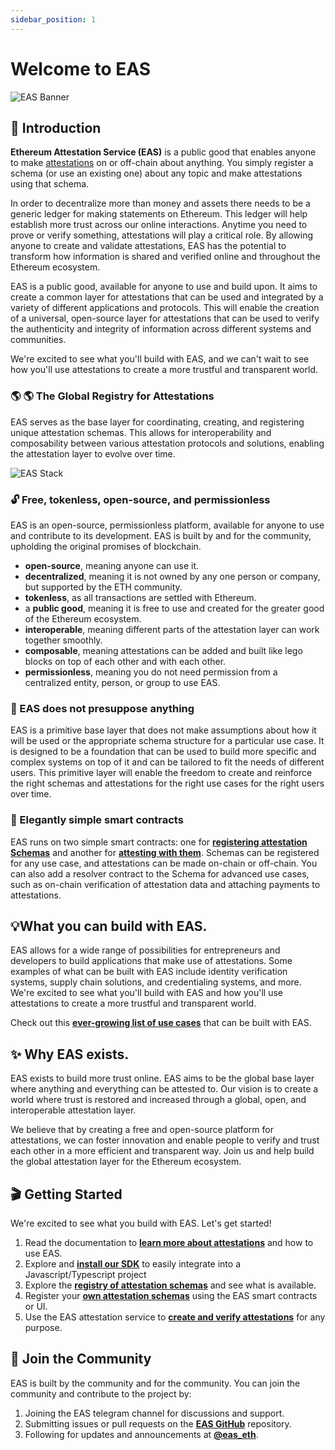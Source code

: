 ```yaml
---
sidebar_position: 1
---
```

# Welcome to EAS 
![EAS Banner](/img/eas-twitter-banner-v2.png)

## 👋 Introduction
**Ethereum Attestation Service (EAS)** is a public good that enables anyone to make [attestations](/docs/learn/attestations) on or off-chain about anything. You simply register a schema (or use an existing one) about any topic and make attestations using that schema. 

In order to decentralize more than money and assets there needs to be a generic ledger for making statements on Ethereum. This ledger will help establish more trust across our online interactions. Anytime you need to prove or verify something, attestations will play a critical role. By allowing anyone to create and validate attestations, EAS has the potential to transform how information is shared and verified online and throughout the Ethereum ecosystem.

EAS is a public good, available for anyone to use and build upon. It aims to create a common layer for attestations that can be used and integrated by a variety of different applications and protocols. This will enable the creation of a universal, open-source layer for attestations that can be used to verify the authenticity and integrity of information across different systems and communities.

We're excited to see what you'll build with EAS, and we can't wait to see how you'll use attestations to create a more trustful and transparent world. 

### 🌎 🌎 The Global Registry for Attestations
EAS serves as the base layer for coordinating, creating, and registering unique attestation schemas. This allows for interoperability and composability between various attestation protocols and solutions, enabling the attestation layer to evolve over time.

![EAS Stack](/img/eas-stack-v3.png)

### 🔓 Free, tokenless, open-source, and permissionless
EAS is an open-source, permissionless platform, available for anyone to use and contribute to its development. EAS is built by and for the community, upholding the original promises of blockchain.

- **open-source**, meaning anyone can use it.
- **decentralized**, meaning it is not owned by any one person or company, but supported by the ETH community.
- **tokenless**, as all transactions are settled with Ethereum.
- a **public good**, meaning it is free to use and created for the greater good of the Ethereum ecosystem.
- **interoperable**, meaning different parts of the attestation layer can work together smoothly.
- **composable**, meaning attestations can be added and built like lego blocks on top of each other and with each other.
- **permissionless**, meaning you do not need permission from a centralized entity, person, or group to use EAS. 

### 🧱 EAS does not presuppose anything
EAS is a primitive base layer that does not make assumptions about how it will be used or the appropriate schema structure for a particular use case. It is designed to be a foundation that can be used to build more specific and complex systems on top of it and can be tailored to fit the needs of different users. This primitive layer will enable the freedom to create and reinforce the right schemas and attestations for the right use cases for the right users over time.

### 🚄 Elegantly simple smart contracts
EAS runs on two simple smart contracts: one for [**registering attestation Schemas**](technical--docs/contracts) and another for [**attesting with them**](technical--docs/contracts). Schemas can be registered for any use case, and attestations can be made on-chain or off-chain. You can also add a resolver contract to the Schema for advanced use cases, such as on-chain verification of attestation data and attaching payments to attestations.

## 💡What you can build with EAS.
EAS allows for a wide range of possibilities for entrepreneurs and developers to build applications that make use of attestations. Some examples of what can be built with EAS include identity verification systems, supply chain solutions, and credentialing systems, and more. We're excited to see what you'll build with EAS and how you'll use attestations to create a more trustful and transparent world.

Check out this [**ever-growing list of use cases**](/docs/category/use-cases) that can be built with EAS. 

## ✨ Why EAS exists.
EAS exists to build more trust online. EAS aims to be the global base layer where anything and everything can be attested to. Our vision is to create a world where trust is restored and increased through a global, open, and interoperable attestation layer.

We believe that by creating a free and open-source platform for attestations, we can foster innovation and enable people to verify and trust each other in a more efficient and transparent way. Join us and help build the global attestation layer for the Ethereum ecosystem.

## 🎬 Getting Started
We're excited to see what you build with EAS. Let's get started!

1. Read the documentation to [**learn more about attestations**](https://docs.attest.sh/docs/category/learn) and how to use EAS.
2. Explore and [**install our SDK**](https://docs.attest.sh/docs/getting--started/javascript) to easily integrate into a Javascript/Typescript project 
3. Explore the [**registry of attestation schemas**](https://easscan.org/schemas) and see what is available.
4. Register your [**own attestation schemas**](https://easscan.org/schema/create) using the EAS smart contracts or UI.
5. Use the EAS attestation service to [**create and verify attestations**](https://easscan.com/attestations) for any purpose.

## 🤗 Join the Community
EAS is built by the community and for the community. You can join the community and contribute to the project by:

1. Joining the EAS telegram channel for discussions and support.
2. Submitting issues or pull requests on the [**EAS GitHub**](https://github.com/ethereum-attestation-service) repository.
3. Following for updates and announcements at [**@eas_eth**](https://twitter.com/eas_eth).


